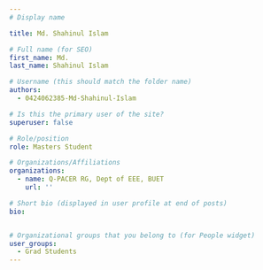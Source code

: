 ```yaml
---
# Display name

title: Md. Shahinul Islam

# Full name (for SEO)
first_name: Md.
last_name: Shahinul Islam

# Username (this should match the folder name)
authors:
  - 0424062385-Md-Shahinul-Islam

# Is this the primary user of the site?
superuser: false

# Role/position
role: Masters Student 

# Organizations/Affiliations
organizations:
  - name: Q-PACER RG, Dept of EEE, BUET
    url: ''

# Short bio (displayed in user profile at end of posts)
bio: 


# Organizational groups that you belong to (for People widget)
user_groups:
  - Grad Students
---
```

